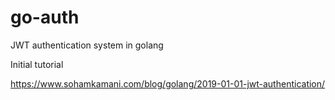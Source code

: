 # go-auth
JWT authentication system in golang

Initial tutorial

https://www.sohamkamani.com/blog/golang/2019-01-01-jwt-authentication/